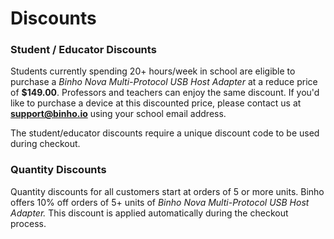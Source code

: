 # Discounts

### Student / Educator Discounts

Students currently spending 20+ hours/week in school are eligible to purchase a _Binho Nova Multi-Protocol USB Host Adapter_ at a reduce price of **$149.00**. Professors and teachers can enjoy the same discount. If you'd like to purchase a device at this discounted price, please contact us at **support@binho.io** using your school email address.

The student/educator discounts require a unique discount code to be used during checkout.

### Quantity Discounts

Quantity discounts for all customers start at orders of 5 or more units. Binho offers 10% off orders of 5+ units of _Binho Nova Multi-Protocol USB Host Adapter._ This discount is applied automatically during the checkout process.



